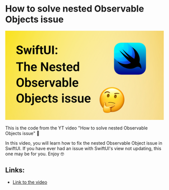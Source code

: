 # How to solve nested Observable Objects issue

[<img src="youtube.jpg" alt="How to solve nested Observable Objects issue" width="600">](https://www.youtube.com/watch?v=L4bhf6y9dIA)

This is the code from the YT video "How to solve nested Observable Objects issue" 🤗

In this video, you will learn how to fix the nested Observable Object issue in SwiftUI. If you have ever had an issue with SwiftUI's view not updating, this one may be for you. Enjoy 🤓

## Links:
- [Link to the video](https://www.youtube.com/watch?v=L4bhf6y9dIA)